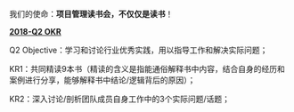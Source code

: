 我们的使命：**项目管理读书会，不仅仅是读书**！



**<u>2018-Q2 OKR</u>**

Q2 Objective：学习和讨论行业优秀实践，用以指导工作和解决实际问题；

KR1：共同精读9本书（精读的含义是指能通俗解释书中内容，结合自身的经历和案例进行分享，能够解释书中结论/逻辑背后的原因）；

KR2：深入讨论/剖析团队成员自身工作中的3个实际问题/话题；